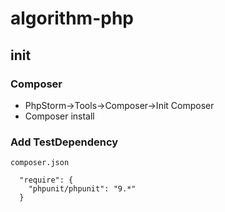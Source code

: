 # algorithm-php
## init
### Composer
- PhpStorm->Tools->Composer->Init Composer
- Composer install
### Add TestDependency
`composer.json`
```
  "require": {
    "phpunit/phpunit": "9.*"
  }
```